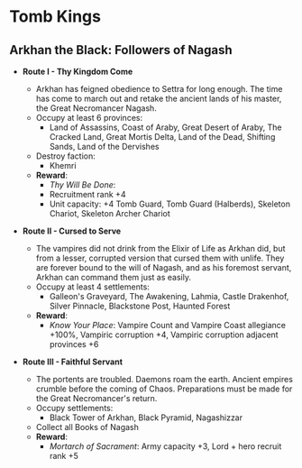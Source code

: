 # Tomb Kings

## Arkhan the Black: Followers of Nagash

* **Route I - Thy Kingdom Come**
  * Arkhan has feigned obedience to Settra for long enough. The time has come to march out and retake the ancient lands of his master, the Great Necromancer Nagash.
  * Occupy at least 6 provinces:
    * Land of Assassins, Coast of Araby, Great Desert of Araby, The Cracked Land, Great Mortis Delta, Land of the Dead, Shifting Sands, Land of the Dervishes
  * Destroy faction:
    * Khemri
  * **Reward**:
    * _Thy Will Be Done_:
     * Recruitment rank +4
     * Unit capacity: +4 Tomb Guard, Tomb Guard (Halberds), Skeleton Chariot, Skeleton Archer Chariot

* **Route II - Cursed to Serve**
  * The vampires did not drink from the Elixir of Life as Arkhan did, but from a lesser, corrupted version that cursed them with unlife. They are forever bound to the will of Nagash, and as his foremost servant, Arkhan can command them just as easily.
  * Occupy at least 4 settlements:
    * Galleon's Graveyard, The Awakening, Lahmia, Castle Drakenhof, Silver Pinnacle, Blackstone Post, Haunted Forest
  * **Reward**:
    * _Know Your Place_: Vampire Count and Vampire Coast allegiance +100%, Vampiric corruption +4, Vampiric corruption adjacent provinces +6

* **Route III - Faithful Servant**
  * The portents are troubled. Daemons roam the earth. Ancient empires crumble before the coming of Chaos. Preparations must be made for the Great Necromancer's return.
  * Occupy settlements:
    * Black Tower of Arkhan, Black Pyramid, Nagashizzar
  * Collect all Books of Nagash
  * **Reward**:
    * _Mortarch of Sacrament_: Army capacity +3, Lord + hero recruit rank +5
